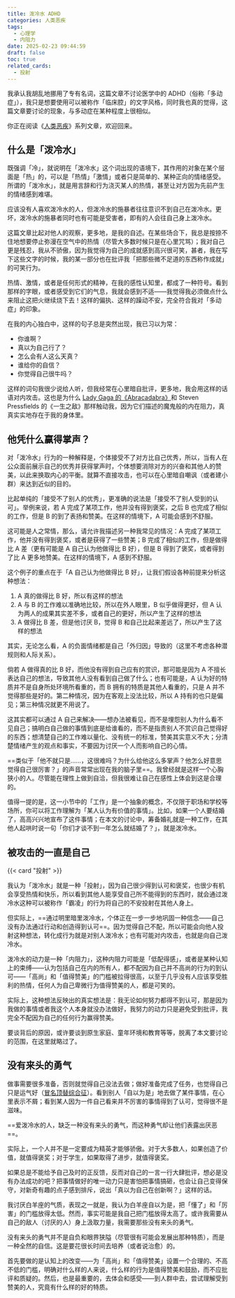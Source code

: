 ```yaml
---
title: 泼冷水 ADHD
categories: 人类恶疾
tags:
  - 心理学
  - 内阻力
date: 2025-02-23 09:44:59
draft: false
toc: true
related_cards:
  - 投射
---
```


我承认我胡乱地挪用了专有名词，这篇文章不讨论医学中的 ADHD（俗称「多动症」），我只是想要使用可以被称作「临床腔」的文字风格，同时我也真的觉得，这篇文章要讨论的现象，与多动症在某种程度上很相似。

<!--more-->

你正在阅读《[人类恶疾](/categories/人类恶疾/)》系列文章，欢迎回来。

## 什么是「泼冷水」

既强调「冷」，就说明在「泼冷水」这个词出现的语境下，其作用的对象在某个层面是「热」的，可以是「热情」「激情」或者只是简单的、某种正向的情绪感受。所谓的「泼冷水」，就是用言辞和行为浇灭某人的热情，甚至让对方因为先前产生的情绪感到难堪。

应该没有人喜欢泼冷水的人，但泼冷水的施暴者往往意识不到自己在泼冷水。更坏，泼冷水的施暴者同时也有可能是受害者，即有的人会往自己身上泼冷水。

这篇文章比起对他人的观察，更多地，是我的自述。在某些场合下，我总是按捺不住地想要停止弥漫在空气中的热情（尽管大多数时候只是在心里咒骂）；我对自己更是残忍，我从不骄傲，因为我觉得为自己的成就感到高兴很可笑，甚者，我在写下这些文字的时候，我的某一部分也在批评我「把那些微不足道的东西称作成就」的可笑行为。

热情、激情，或者是任何形式的精神，在我的感性认知里，都成了一种符号。看到那样的字眼，或者感受到它们的气息，我就会感到不适——我觉得我必须做点什么来阻止这把火继续烧下去！这样的偏执、这样的躁动不安，完全符合我对「多动症」的印象。

在我的内心独白中，这样的句子总是突然出现，我已习以为常：

- 你谁啊？
- 真以为自己行了？
- 怎么会有人这么天真？
- 谁给你的自信？
- 你觉得自己很牛吗？

这样的词句我很少说给人听，但我经常在心里暗自批评，更多地，我会用这样的话语对内攻击。这也是为什么 [Lady Gaga 的《Abracadabra》](/posts/今夜不爱就死/)和 Steven Pressfields 的《一生之敌》那样触动我，因为它们描述的魔鬼般的内在阻力，真真实实地存在于我的身体里。

## 他凭什么赢得掌声？

对「泼冷水」行为的一种解释是，个体接受不了对方比自己优秀，所以，当有人在公众面前展示自己的优秀并获得掌声时，个体想要消除对方的兴奋和其他人的赞美，以此来换取内心的平衡。就算不直接攻击，也可以在心里暗自嘲讽（或者建小群）来达到近似的目的。

比起单纯的「接受不了别人的优秀」，更准确的说法是「接受不了别人受到的认可」。举例来说，若 A 完成了某项工作，他并没有得到褒奖，之后 B 也完成了相似的工作，但是 B 的到了表扬和赞美。在这样的情境下，A 可能会感到不舒服。

这可能是人之常情，那么，请允许我描述另一种我常见的情况：A 完成了某项工作，他并没有得到褒奖，或者是获得了一些赞美；B 完成了相似的工作，但是做得比 A 差（更有可能是 A 自己认为他做得比 B 好），但是 B 得到了褒奖，或者得到了比 A 更多地赞美。在这样的情境下，A 感到不舒服。

这个例子的重点在于「A 自己认为他做得比 B 好」，让我们假设各种前提来分析这种想法：

1. A 真的做得比 B 好，所以有这样的想法
2. A 与 B 的工作难以准确地比较，所以在外人眼里，B 似乎做得更好，但 A 认为两人的成果其实差不多，或者自己的更好，所以产生了这样的想法
3. A 做得比 B 差，但是他讨厌 B，觉得 B 和自己比起来差远了，所以产生了这样的想法

其实，无论怎么看，A 的负面情绪都是自己「外归因」导致的（这里不考虑各种潜规则和人际关系）。

倘若 A 做得真的比 B 好，而他没有得到自己应有的赏识，那可能是因为 A 不擅长表达自己的想法，导致其他人没有看到自己做了什么；也有可能是，A 认为好的特质并不是自身所处环境所看重的，而 B 拥有的特质是其他人看重的，只是 A 并不觉得那些是好的。第二种情况，因为在客观上没法比较，所以 A 持有的也只是偏见；第三种情况就更不用说了。

这其实都可以通过 A 自己来解决——想办法被看见，而不是埋怨别人为什么看不见自己；搞明白自己做的事情到底是给谁看的，而不是指责别人不赏识自己觉得好的东西；想清楚自己的工作难以量化、没有统一的标准，赞美其实意义不大；分清楚情绪产生的观点和事实，不要因为讨厌一个人而影响自己的心情。

==类似于「他不就只是……，这很难吗？为什么给他这么多掌声？他怎么好意思觉得自己很厉害？」的声音常常出现在我的脑子里==。我曾经就是这样一个心胸狭小的人。尽管能在理性上做到自洽，但我很难让自己在感性上体会到这是合理的。

值得一提的是，这一小节中的「工作」是一个抽象的概念，不仅限于职场和学校等场所，你可以将工作理解为「某人认为有价值的事情」。比如，如果一个人要结婚了，高高兴兴地宣布了这件事情；在本文的讨论中，筹备婚礼就是一种工作，在其他人起哄时说一句「你们才谈不到一年怎么就结婚了？」，就是泼冷水。

## 被攻击的一直是自己

{{< card "投射" >}}

我认为「泼冷水」就是一种「投射」，因为自己很少得到认可和褒奖，也很少有机会享受热情和快乐，所以看到其他人能享受自己所不能得到的东西时，就会通过泼冷水这种可以被称作「霸凌」的行为将自己的不安投射在其他人身上。

但实际上，==通过明里暗里泼冷水，个体正在一步一步地巩固一种信念——自己没有办法通过行动和创造得到认可==。因为觉得自己不配，所以可能会向他人投射这种想法，转化成行为就是对别人泼冷水；也有可能对内攻击，也就是向自己泼冷水。

泼冷水的动力是一种「内阻力」，这种内阻力可能是「低配得感」，或者是某种认知上的束缚——认为包括自己在内的所有人，都不配因为自己并不高尚的行为的到认可——「高尚」和「值得赞美」的门槛被拉得很高，以至于几乎没有人应该享受胜利的热情，任何人为自己卑微行为值得赞美的人，都是可笑的。

实际上，这种想法反映出的真实想法是：我无论如何努力都得不到认可，那是因为我做的事情或者我这个人本身就没办法做好，我努力的动力只是避免受到批评，我完全不配因为自己的任何行为赢得赞美。

要谈背后的原因，或许要谈到原生家庭、童年环境和教育等等，脱离了本文要讨论的范围，在这里就略过了。

## 没有来头的勇气

做事需要很多准备，否则就觉得自己没法去做；做好准备完成了任务，也觉得自己只是运气好（[冒名顶替综合征](/posts/如何应对他人的赞美/)）。看到别人「自以为是」地去做了某件事情，在心里表示不屑；看到某人因为一件自己看来并不厉害的事情得到了认可，觉得很不是滋味。

==爱泼冷水的人，缺乏一种没有来头的勇气，而这种勇气却让他们表露出厌恶==。

实际上，一个人并不是一定要成为精英才能够骄傲。对于大多数人，如果创造了价值，就值得褒奖；对于学生，如果取得了进步，就值得褒奖。

如果总是不能给予自己及时的正反馈，反而对自己的一言一行大肆批评，想必是没有办法成功的吧？把事情做好的唯一动力只是害怕把事情搞砸，也会让自己变得保守，对新奇有趣的点子感到排斥，说出「真以为自己在创新啊？」这样的话。

我讨厌白羊座的气质，表现之一就是，我认为白羊座自以为是，把「懂了」和「厉害」的门槛放得太低。然而，事实可能是我自己把门槛放得太高了。或许我需要从自己的敌人（讨厌的人）身上汲取力量，我需要那些没有来头的勇气。

没有来头的勇气并不是自负和眼界狭隘（尽管很有可能会发展出那种特质），而是一种全然的自信。这是要花很长时间去培养（或者说治愈）的。

首先要做的是认知上的改变——为「高尚」和「值得赞美」设置一个合理的、不高不低的门槛，明确对什么样的人来说，什么样的行为是值得赞美和鼓励，而不应批评和质疑的。然后，也是最重要的，去体会和感受——到人群中去，尝试理解受到赞美的人，究竟有什么样的好的特质。
